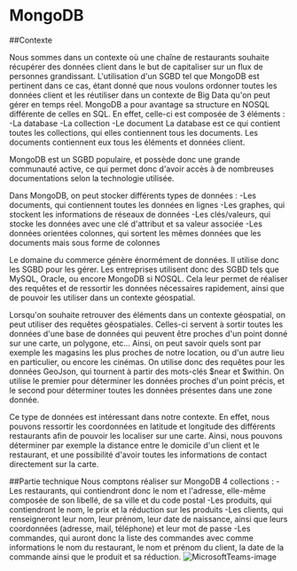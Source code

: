 # MongoDB

##Contexte

Nous sommes dans un contexte où une chaîne de restaurants souhaite récupérer des données client dans le but de capitaliser sur un flux de personnes grandissant. L'utilisation d'un SGBD tel que MongoDB est pertinent dans ce cas, étant donné que nous voulons ordonner toutes les données client et les réutiliser dans un contexte de Big Data qu'on peut gérer en temps réel.
MongoDB a pour avantage sa structure en NOSQL différente de celles en SQL. En effet, celle-ci est composée de 3 éléments :
  -La database
  -La collection
  -Le document
La database est ce qui contient toutes les collections, qui elles contiennent tous les documents. Les documents contiennent eux tous les éléments et données client.

MongoDB est un SGBD populaire, et possède donc une grande communauté active, ce qui permet donc d'avoir accès à de nombreuses documentations selon la technologie utilisée.

Dans MongoDB, on peut stocker différents types de données :
  -Les documents, qui contiennent toutes les données en lignes
  -Les graphes, qui stockent les informations de réseaux de données
  -Les clés/valeurs, qui stocke les données avec une clé d'attribut et sa valeur associée
  -Les données orientées colonnes, qui sortent les mêmes données que les documents mais sous forme de colonnes
  
Le domaine du commerce génère énormément de données. Il utilise donc les SGBD pour les gérer. Les entreprises utilisent donc des SGBD tels que MySQL, Oracle, ou encore MongoDB si NOSQL. Cela leur permet de réaliser des requêtes et de ressortir les données nécessaires rapidement, ainsi que de pouvoir les utiliser dans un contexte géospatial.

Lorsqu'on souhaite retrouver des éléments dans un contexte géospatial, on peut utiliser des requêtes géospatiales. Celles-ci servent à sortir toutes les données d'une base de données qui peuvent être proches d'un point donné sur une carte, un polygone, etc...
Ainsi, on peut savoir quels sont par exemple les magasins les plus proches de notre location, ou d'un autre lieu en particulier, ou encore les cinémas.
On utilise donc des requêtes pour les données GeoJson, qui tournent à partir des mots-clés $near et $within. On utilise le premier pour déterminer les données proches d'un point précis, et le second pour déterminer toutes les données présentes dans une zone donnée.

Ce type de données est intéressant dans notre contexte. En effet, nous pouvons ressortir les coordonnées en latitude et longitude des différents restaurants afin de pouvoir les localiser sur une carte. Ainsi, nous pouvons déterminer par exemple la distance entre le domicile d'un client et le restaurant, et une possibilité d'avoir toutes les informations de contact directement sur la carte.
  
##Partie technique
Nous comptons réaliser sur MongoDB 4 collections :
  -Les restaurants, qui contiendront donc le nom et l'adresse, elle-même composée de son libellé, de sa ville et du code postal
  -Les produits, qui contiendront le nom, le prix et la réduction sur les produits
  -Les clients, qui renseigneront leur nom, leur prénom, leur date de naissance, ainsi que leurs coordonnées (adresse, mail, téléphone) et leur mot de passe
  -Les commandes, qui auront donc la liste des commandes avec comme informations le nom du restaurant, le nom et prénom du client, la date de la commande ainsi que le produit et sa réduction.
![MicrosoftTeams-image](https://user-images.githubusercontent.com/65296828/148961709-7a271d90-b25f-436d-9a10-479ac2b1381a.png)

  





